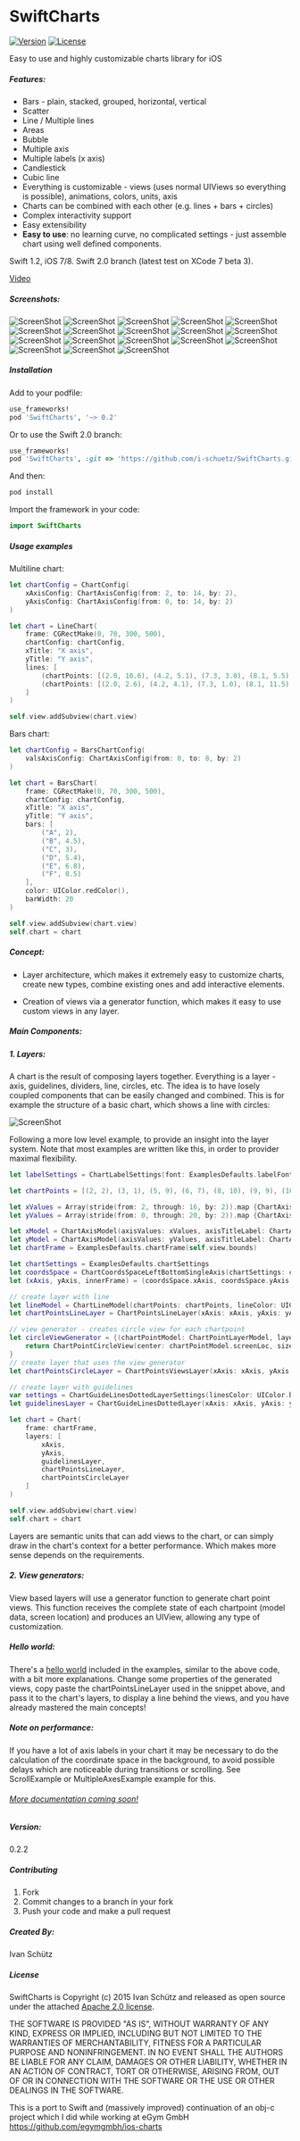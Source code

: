 # SwiftCharts

[![Version](https://img.shields.io/cocoapods/v/SwiftCharts.svg?style=flat)](http://cocoadocs.org/docsets/Charts)
[![License](https://img.shields.io/cocoapods/l/SwiftCharts.svg?style=flat)](http://cocoadocs.org/docsets/Charts)

Easy to use and highly customizable charts library for iOS

##### Features:
- Bars - plain, stacked, grouped, horizontal, vertical
- Scatter
- Line / Multiple lines
- Areas
- Bubble
- Multiple axis
- Multiple labels (x axis)
- Candlestick
- Cubic line
- Everything is customizable - views (uses normal UIViews so everything is possible), animations, colors, units, axis
- Charts can be combined with each other (e.g. lines + bars + circles)
- Complex interactivity support
- Easy extensibility
- **Easy to use**: no learning curve, no complicated settings - just assemble chart using well defined components.

Swift 1.2, iOS 7/8. Swift 2.0 branch (latest test on XCode 7 beta 3).

[Video](https://www.youtube.com/watch?v=bD6uDF-KckM)

##### Screenshots:

![ScreenShot](https://raw.github.com/i-schuetz/SwiftCharts/master/Screenshots/IMG_0102.jpeg)
![ScreenShot](https://raw.github.com/i-schuetz/SwiftCharts/master/Screenshots/IMG_0022.jpeg)
![ScreenShot](https://raw.github.com/i-schuetz/SwiftCharts/master/Screenshots/IMG_0023.jpeg)
![ScreenShot](https://raw.github.com/i-schuetz/SwiftCharts/master/Screenshots/IMG_0024.jpeg)
![ScreenShot](https://raw.github.com/i-schuetz/SwiftCharts/master/Screenshots/IMG_0025.jpeg)
![ScreenShot](https://raw.github.com/i-schuetz/SwiftCharts/master/Screenshots/IMG_0026.jpeg)
![ScreenShot](https://raw.github.com/i-schuetz/SwiftCharts/master/Screenshots/IMG_0101.jpeg)
![ScreenShot](https://raw.github.com/i-schuetz/SwiftCharts/master/Screenshots/IMG_0027.jpeg)
![ScreenShot](https://raw.github.com/i-schuetz/SwiftCharts/master/Screenshots/IMG_0028.jpeg)
![ScreenShot](https://raw.github.com/i-schuetz/SwiftCharts/master/Screenshots/IMG_0029.jpeg)
![ScreenShot](https://raw.github.com/i-schuetz/SwiftCharts/master/Screenshots/IMG_0031.jpeg)
![ScreenShot](https://raw.github.com/i-schuetz/SwiftCharts/master/Screenshots/IMG_0033.jpeg)
![ScreenShot](https://raw.github.com/i-schuetz/SwiftCharts/master/Screenshots/IMG_0034.jpeg)
![ScreenShot](https://raw.github.com/i-schuetz/SwiftCharts/master/Screenshots/IMG_0037.jpeg)
![ScreenShot](https://raw.github.com/i-schuetz/SwiftCharts/master/Screenshots/IMG_0038.jpeg)
![ScreenShot](https://raw.github.com/i-schuetz/SwiftCharts/master/Screenshots/IMG_0039.jpeg)
![ScreenShot](https://raw.github.com/i-schuetz/SwiftCharts/master/Screenshots/IMG_0040.jpeg)
![ScreenShot](https://raw.github.com/i-schuetz/SwiftCharts/master/Screenshots/IMG_0041.jpeg)


##### Installation

Add to your podfile:
```ruby
use_frameworks!
pod 'SwiftCharts', '~> 0.2'
```
Or to use the Swift 2.0 branch:
```ruby
use_frameworks!
pod 'SwiftCharts', :git => 'https://github.com/i-schuetz/SwiftCharts.git', :branch => 'swift2.0'
```

And then:
```ruby
pod install
```

Import the framework in your code:
```swift
import SwiftCharts
```

##### Usage examples 

Multiline chart:

```swift
let chartConfig = ChartConfig(
    xAxisConfig: ChartAxisConfig(from: 2, to: 14, by: 2),
    yAxisConfig: ChartAxisConfig(from: 0, to: 14, by: 2)
)

let chart = LineChart(
    frame: CGRectMake(0, 70, 300, 500),
    chartConfig: chartConfig,
    xTitle: "X axis",
    yTitle: "Y axis",
    lines: [
        (chartPoints: [(2.0, 10.6), (4.2, 5.1), (7.3, 3.0), (8.1, 5.5), (14.0, 8.0)], color: UIColor.redColor()),
        (chartPoints: [(2.0, 2.6), (4.2, 4.1), (7.3, 1.0), (8.1, 11.5), (14.0, 3.0)], color: UIColor.blueColor())
    ]
)

self.view.addSubview(chart.view)
```

Bars chart:

```swift
let chartConfig = BarsChartConfig(
    valsAxisConfig: ChartAxisConfig(from: 0, to: 8, by: 2)
)

let chart = BarsChart(
    frame: CGRectMake(0, 70, 300, 500),
    chartConfig: chartConfig,
    xTitle: "X axis",
    yTitle: "Y axis",
    bars: [
        ("A", 2),
        ("B", 4.5),
        ("C", 3),
        ("D", 5.4),
        ("E", 6.8),
        ("F", 0.5)
    ],
    color: UIColor.redColor(),
    barWidth: 20
)

self.view.addSubview(chart.view)
self.chart = chart
```


##### Concept:

- Layer architecture, which makes it extremely easy to customize charts, create new types, combine existing ones and add interactive elements.

- Creation of views via a generator function, which makes it easy to use custom views in any layer.

##### Main Components:

##### 1. Layers:

A chart is the result of composing layers together. Everything is a layer - axis, guidelines, dividers, line, circles, etc. The idea is to have losely coupled components that can be easily changed and combined. This is for example the structure of a basic chart, which shows a line with circles:

![ScreenShot](https://raw.github.com/i-schuetz/SwiftCharts/master/Screenshots/layers.png)


Following a more low level example, to provide an insight into the layer system. Note that most examples are written like this, in order to provider maximal flexibility.

```swift
let labelSettings = ChartLabelSettings(font: ExamplesDefaults.labelFont)

let chartPoints = [(2, 2), (3, 1), (5, 9), (6, 7), (8, 10), (9, 9), (10, 15), (13, 8), (15, 20), (16, 17)].map{ChartPoint(x: ChartAxisValueInt($0.0), y: ChartAxisValueInt($0.1))}

let xValues = Array(stride(from: 2, through: 16, by: 2)).map {ChartAxisValueInt($0, labelSettings: labelSettings)}
let yValues = Array(stride(from: 0, through: 20, by: 2)).map {ChartAxisValueInt($0, labelSettings: labelSettings)}

let xModel = ChartAxisModel(axisValues: xValues, axisTitleLabel: ChartAxisLabel(text: "Axis title", settings: labelSettings))
let yModel = ChartAxisModel(axisValues: yValues, axisTitleLabel: ChartAxisLabel(text: "Axis title", settings: labelSettings))
let chartFrame = ExamplesDefaults.chartFrame(self.view.bounds)

let chartSettings = ExamplesDefaults.chartSettings
let coordsSpace = ChartCoordsSpaceLeftBottomSingleAxis(chartSettings: chartSettings, chartFrame: chartFrame, xModel: xModel, yModel: yModel)
let (xAxis, yAxis, innerFrame) = (coordsSpace.xAxis, coordsSpace.yAxis, coordsSpace.chartInnerFrame)

// create layer with line
let lineModel = ChartLineModel(chartPoints: chartPoints, lineColor: UIColor(red: 0.4, green: 0.4, blue: 1, alpha: 0.2), lineWidth: 3, animDuration: 0.7, animDelay: 0)
let chartPointsLineLayer = ChartPointsLineLayer(xAxis: xAxis, yAxis: yAxis, innerFrame: innerFrame, lineModels: [lineModel])

// view generator - creates circle view for each chartpoint
let circleViewGenerator = {(chartPointModel: ChartPointLayerModel, layer: ChartPointsLayer, chart: Chart) -> UIView? in
    return ChartPointCircleView(center: chartPointModel.screenLoc, size: CGSizeMake(20, 20), settings: ChartPointCircleViewSettings(animDuration: 0.5))
}
// create layer that uses the view generator
let chartPointsCircleLayer = ChartPointsViewsLayer(xAxis: xAxis, yAxis: yAxis, innerFrame: innerFrame, chartPoints: chartPoints, viewGenerator: circleViewGenerator, displayDelay: 0, delayBetweenItems: 0.05)

// create layer with guidelines
var settings = ChartGuideLinesDottedLayerSettings(linesColor: UIColor.blackColor(), linesWidth: ExamplesDefaults.guidelinesWidth, axis: .XAndY)
let guidelinesLayer = ChartGuideLinesDottedLayer(xAxis: xAxis, yAxis: yAxis, innerFrame: innerFrame, settings: settings)

let chart = Chart(
    frame: chartFrame,
    layers: [
        xAxis,
        yAxis,
        guidelinesLayer,
        chartPointsLineLayer,
        chartPointsCircleLayer
    ]
)

self.view.addSubview(chart.view)
self.chart = chart
```

Layers are semantic units that can add views to the chart, or can simply draw in the chart's context for a better performance. Which makes more sense depends on the requirements.

##### 2. View generators:

View based layers will use a generator function to generate chart point views. This function receives the complete state of each chartpoint (model data, screen location) and produces an UIView, allowing any type of customization.

##### Hello world:

There's a [hello world](Examples/Examples/Examples/HelloWorld.swift) included in the examples, similar to the above code, with a bit more explanations. Change some properties of the generated views, copy paste the chartPointsLineLayer used in the snippet above, and pass it to the chart's layers, to display a line behind the views, and you have already mastered the main concepts!

##### Note on performance:

If you have a lot of axis labels in your chart it may be necessary to do the calculation of the coordinate space in the background, to avoid possible delays which are noticeable during transitions or scrolling. See ScrollExample or MultipleAxesExample example for this.




###### [More documentation coming soon!](https://github.com/i-schuetz/SwiftCharts/wiki/Wiki)


##### Version:

0.2.2

##### Contributing

1. Fork
2. Commit changes to a branch in your fork
3. Push your code and make a pull request

##### Created By:

Ivan Schütz

##### License

SwiftCharts is Copyright (c) 2015 Ivan Schütz and released as open source under the attached [Apache 2.0 license](LICENSE).

THE SOFTWARE IS PROVIDED "AS IS", WITHOUT WARRANTY OF ANY KIND,
EXPRESS OR IMPLIED, INCLUDING BUT NOT LIMITED TO THE WARRANTIES OF
MERCHANTABILITY, FITNESS FOR A PARTICULAR PURPOSE AND NONINFRINGEMENT.
IN NO EVENT SHALL THE AUTHORS BE LIABLE FOR ANY CLAIM, DAMAGES OR
OTHER LIABILITY, WHETHER IN AN ACTION OF CONTRACT, TORT OR OTHERWISE,
ARISING FROM, OUT OF OR IN CONNECTION WITH THE SOFTWARE OR THE USE OR
OTHER DEALINGS IN THE SOFTWARE.

This is a port to Swift and (massively improved) continuation of an obj-c project which I did while working at eGym GmbH https://github.com/egymgmbh/ios-charts
